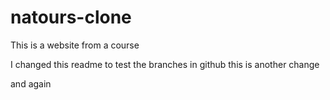 # natours-clone

This is a website from a course

I changed this readme to test the branches in github
this is another change

and again
